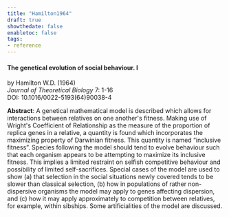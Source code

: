```yaml
---
title: "Hamilton1964"
draft: true
showthedate: false
enabletoc: false
tags:
- reference
---
```


#### **The genetical evolution of social behaviour. I**     
by Hamilton W.D. (1964)         
*Journal of Theoretical Biology* 7: 1-16       
DOI: 10.1016/0022-5193(64)90038-4     

**Abstract**:  A genetical mathematical model is described which allows for interactions between relatives on one another's fitness. Making use of Wright's Coefficient of Relationship as the measure of the proportion of replica genes in a relative, a quantity is found which incorporates the maximizing property of Darwinian fitness. This quantity is named “inclusive fitness”. Species following the model should tend to evolve behaviour such that each organism appears to be attempting to maximize its inclusive fitness. This implies a limited restraint on selfish competitive behaviour and possibility of limited self-sacrifices. Special cases of the model are used to show (a) that selection in the social situations newly covered tends to be slower than classical selection, (b) how in populations of rather non-dispersive organisms the model may apply to genes affecting dispersion, and (c) how it may apply approximately to competition between relatives, for example, within sibships. Some artificialities of the model are discussed.

